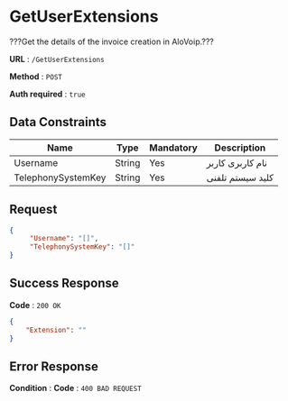 # GetUserExtensions

???Get the details of the invoice creation in AloVoip.???


**URL** : `/GetUserExtensions`

**Method** : `POST`

**Auth required** : `true`

## Data Constraints

|Name|Type|Mandatory|Description|
|-|-|-|-| 
|Username |String|Yes| نام کاربری کاربر |
|TelephonySystemKey |String |Yes | کلید سیستم تلفنی |

## Request 


```json
{
     "Username": "[]",
     "TelephonySystemKey": "[]"
}
```

## Success Response

**Code** : `200 OK`

```json
{
    "Extension": ""
}

```

## Error Response

**Condition** : 
**Code** : `400 BAD REQUEST`

` ` 



